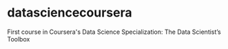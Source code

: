 datasciencecoursera
===================

First course in Coursera's Data Science Specialization: The Data Scientist’s Toolbox
